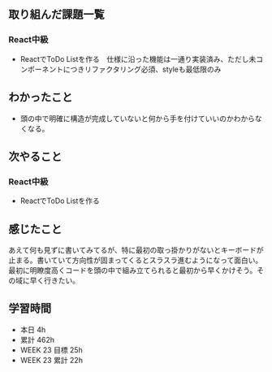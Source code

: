 ## 取り組んだ課題一覧 
 ### React中級
- ReactでToDo Listを作る　仕様に沿った機能は一通り実装済み、ただし未コンポーネントにつきリファクタリング必須、styleも最低限のみ

 ## わかったこと 
 - 頭の中で明確に構造が完成していないと何から手を付けていいのかわからなくなる。


 ## 次やること
 ### React中級
 - ReactでToDo Listを作る



 ## 感じたこと 
あえて何も見ずに書いてみてるが、特に最初の取っ掛かりがないとキーボードが止まる。書いていて方向性が固まってくるとスラスラ進むようになって面白い。
最初に明瞭度高くコードを頭の中で組み立てられると最初から早くかけそう。その域に早く行きたい。

 ## 学習時間 
 - 本日 4h 
 - 累計 462h 
 - WEEK 23 目標 25h 
 - WEEK 23 累計 22h